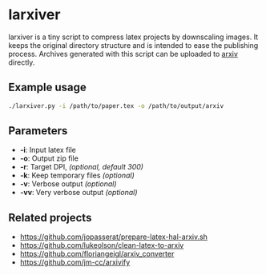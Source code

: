 # larxiver
larxiver is a tiny script to compress latex projects by downscaling images. It keeps the original directory structure and is intended to ease the publishing process. Archives generated with this script can be uploaded to [arxiv](https://arxiv.org/) directly.

## Example usage

```Bash
./larxiver.py -i /path/to/paper.tex -o /path/to/output/arxiv
```

## Parameters

* **-i**: Input latex file
* **-o**: Output zip file
* **-r**: Target DPI, *(optional, default 300)*
* **-k**: Keep temporary files *(optional)*
* **-v**: Verbose output *(optional)*
* **-vv**: Very verbose output *(optional)*

## Related projects
* https://github.com/jopasserat/prepare-latex-hal-arxiv.sh
* https://github.com/lukeolson/clean-latex-to-arxiv
* https://github.com/floriangeigl/arxiv_converter
* https://github.com/jm-cc/arxivify
